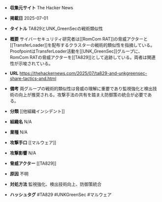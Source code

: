 - **収集元サイト**
The Hacker News

- **掲載日**
2025-07-01

- **タイトル**
TA829とUNK_GreenSecの戦術類似性

- **概要**
サイバーセキュリティ研究者は[[RomCom RAT]]の脅威アクターと[[TransferLoader]]を配布するクラスターの戦術的類似性を指摘している。ProofpointはTransferLoader活動を[[UNK_GreenSec]]グループに、RomCom RATの脅威アクターを[[TA829]]として追跡している。両者は関連性が示唆されている。

- **URL**
https://thehackernews.com/2025/07/ta829-and-unkgreensec-share-tactics-and.html

- **備考**
両グループの戦術的類似性は脅威の理解に重要であり監視強化と検出技術の向上が推奨される。攻撃手法の共有を踏まえ防御策の統合が必要である。

- **分類**
[[他組織インシデント]]

- **組織名**
N/A

- **業種**
N/A

- **攻撃手口**
[[マルウェア]]

- **攻撃影響**
N/A

- **脅威アクター**
[[TA829]]

- **原因**
不明

- **対処方法**
監視強化、検出技術向上、防御策統合

- **ハッシュタグ**
#TA829 #UNKGreenSec #マルウェア
